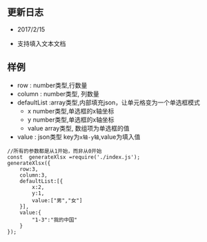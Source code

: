 ## 更新日志

+ 2017/2/15
 - 支持填入文本文档

## 样例
+ row : number类型,行数量
+ column : number类型, 列数量
+ defaultList :array类型,内部填充json，让单元格变为一个单选框模式
    - x number类型,单选框的x轴坐标
    - y number类型,单选框的x轴坐标
    - value array类型, 数组项为单选框的值
+ value : json类型 key为`x轴-y轴`,value为填入值

```
//所有的参数都是从1开始，而非从0开始
const  generateXlsx =require('./index.js');
generateXlsx({
    row:3,
    column:3,
    defaultList:[{
        x:2,
        y:1,
        value:["男","女"]
    }],
    value:{
        "1-3":"我的中国"
    }
});
```
